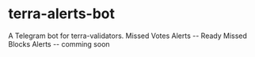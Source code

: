 # terra-alerts-bot
A Telegram bot for terra-validators.
Missed Votes Alerts -- Ready
Missed Blocks Alerts -- comming soon

